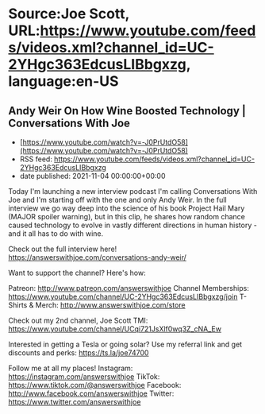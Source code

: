 # Source:Joe Scott, URL:https://www.youtube.com/feeds/videos.xml?channel_id=UC-2YHgc363EdcusLIBbgxzg, language:en-US

## Andy Weir On How Wine Boosted Technology | Conversations With Joe
 - [https://www.youtube.com/watch?v=-J0PrUtdO58](https://www.youtube.com/watch?v=-J0PrUtdO58)
 - RSS feed: https://www.youtube.com/feeds/videos.xml?channel_id=UC-2YHgc363EdcusLIBbgxzg
 - date published: 2021-11-04 00:00:00+00:00

Today I'm launching a new interview podcast I'm calling Conversations With Joe and I'm starting off with the one and only Andy Weir. In the full interview we go way deep into the science of his book Project Hail Mary (MAJOR spoiler warning), but in this clip, he shares how random chance caused technology to evolve in vastly different directions in human history - and it all has to do with wine.

Check out the full interview here!
https://answerswithjoe.com/conversations-andy-weir/

Want to support the channel? Here's how:

Patreon: http://www.patreon.com/answerswithjoe
Channel Memberships: https://www.youtube.com/channel/UC-2YHgc363EdcusLIBbgxzg/join
T-Shirts & Merch: http://www.answerswithjoe.com/store

Check out my 2nd channel, Joe Scott TMI:
https://www.youtube.com/channel/UCqi721JsXlf0wq3Z_cNA_Ew

Interested in getting a Tesla or going solar? Use my referral link and get discounts and perks:
https://ts.la/joe74700

Follow me at all my places!
Instagram: https://instagram.com/answerswithjoe
TikTok: https://www.tiktok.com/@answerswithjoe
Facebook: http://www.facebook.com/answerswithjoe
Twitter: https://www.twitter.com/answerswithjoe

